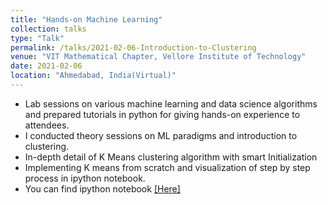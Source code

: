 ```yaml
---
title: "Hands-on Machine Learning"
collection: talks
type: "Talk"
permalink: /talks/2021-02-06-Introduction-to-Clustering
venue: "VIT Mathematical Chapter, Vellore Institute of Technology"
date: 2021-02-06
location: "Ahmedabad, India(Virtual)"
---
```


* Lab sessions on various machine learning and data science algorithms and prepared tutorials in python for giving hands-on experience to attendees.
* I conducted theory sessions on ML paradigms and introduction to clustering.
* In-depth detail of K Means clustering algorithm with smart Initialization
* Implementing K means from scratch and visualization of step by step process in ipython notebook.
* You can find ipython notebook [[Here]](https://github.com/ashutoshaay26/VITMAS_Kmeans)
